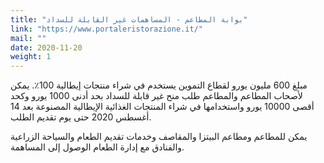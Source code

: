 ```yaml
---
title: "بوابة المطاعم - المساهمات غير القابلة للسداد"
link: "https://www.portaleristorazione.it/"
mail: ""
date: 2020-11-20
weight: 1
---
```


مبلغ 600 مليون يورو لقطاع التموين يستخدم في شراء منتجات إيطالية 100٪. يمكن لأصحاب المطاعم والمطاعم طلب منح غير قابلة للسداد بحد أدنى 1000 يورو وكحد أقصى 10000 يورو واستخدامها في شراء المنتجات الغذائية الإيطالية المصنوعة بعد 14 أغسطس 2020 حتى يوم تقديم الطلب.

يمكن للمطاعم ومطاعم البيتزا والمقاصف وخدمات تقديم الطعام والسياحة الزراعية والفنادق مع إدارة الطعام الوصول إلى المساهمة.
